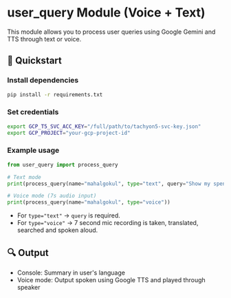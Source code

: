 # user_query Module (Voice + Text)

This module allows you to process user queries using Google Gemini and TTS through text or voice.

## 🧪 Quickstart

### Install dependencies

```bash
pip install -r requirements.txt
```

### Set credentials

```bash
export GCP_T5_SVC_ACC_KEY="/full/path/to/tachyon5-svc-key.json"
export GCP_PROJECT="your-gcp-project-id"
```

### Example usage

```python
from user_query import process_query

# Text mode
print(process_query(name="mahalgokul", type="text", query="Show my spends"))

# Voice mode (7s audio input)
print(process_query(name="mahalgokul", type="voice"))
```

- For `type="text"` → `query` is required.
- For `type="voice"` → 7 second mic recording is taken, translated, searched and spoken aloud.

## 🔍 Output

- Console: Summary in user's language
- Voice mode: Output spoken using Google TTS and played through speaker
